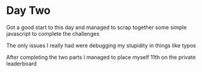 # Day Two
Got a good start to this day and managed to scrap together some simple javascript to complete the challenges

The only issues I really had were debugging my stupidity in things like typos

After completing the two parts I managed to place myself 11th on the private leaderboard
